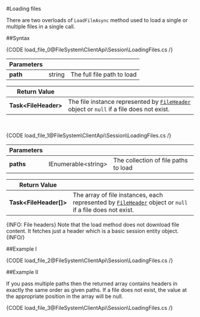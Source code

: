 ﻿#Loading files

There are two overloads of `LoadFileAsync` method used to load a single or multiple files in a single call.

##Syntax

{CODE load_file_0@FileSystem\ClientApi\Session\LoadingFiles.cs /}

| Parameters | | |
| ------------- | ------------- | ----- |
| **path** | string | The full file path to load |

| Return Value | |
| ------------- | ------------- |
| **Task&lt;FileHeader&gt;** | The file instance represented by [`FileHeader`]() object or `null` if a file does not exist. |

<br />

{CODE load_file_1@FileSystem\ClientApi\Session\LoadingFiles.cs /}

| Parameters | | |
| ------------- | ------------- | ----- |
| **paths** | IEnumerable&lt;string&gt; | The collection of file paths to load |

| Return Value | |
| ------------- | ------------- |
| **Task&lt;FileHeader[]&gt;** | The array of file instances, each represented by [`FileHeader`]() object or `null` if a file does not exist. |

{INFO: File headers}
Note that the load method does not download file content. It fetches just a header which is a basic session entity object.
{INFO/}


##Example I

{CODE load_file_2@FileSystem\ClientApi\Session\LoadingFiles.cs /}

##Example II

If you pass multiple paths then the returned array contains headers in exactly the same order as given paths. 
If a file does not exist, the value at the appropriate position in the array will be null.

{CODE load_file_3@FileSystem\ClientApi\Session\LoadingFiles.cs /}